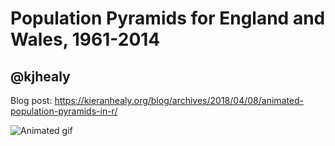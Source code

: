 # Population Pyramids for England and Wales, 1961-2014

## @kjhealy

Blog post: https://kieranhealy.org/blog/archives/2018/04/08/animated-population-pyramids-in-r/

![Animated gif](figures/eng-wa-pop-pyr-labs-opt.gif)

